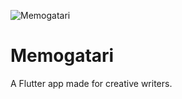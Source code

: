 ![Memogatari](https://user-images.githubusercontent.com/42707275/114414575-21ab1200-9bd9-11eb-9281-f9735bcf9805.png)

# Memogatari

A Flutter app made for creative writers.
